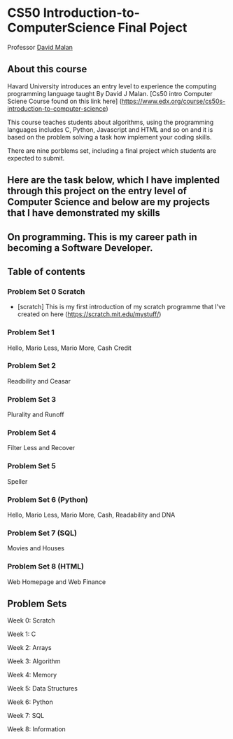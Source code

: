 # CS50 Introduction-to-ComputerScience Final Poject

Professor [David Malan](http://cs.harvard.edu/malan/)

## About this course

Havard University introduces an entry level to experience the computing programming language taught By David J Malan. [Cs50 intro Computer Sciene Course found on this link here] (https://www.edx.org/course/cs50s-introduction-to-computer-science) 

This course teaches students about algorithms, using the programming languages includes C, Python, Javascript and HTML and so on and it is based on the problem solving a task how implement your coding skills.

There are nine porblems set, including a final project which students are expected to submit.

## Here are the task below, which I have implented through this project on the entry level of Computer Science and below are my projects that I have demonstrated my skills 
## On programming. This is my career path in becoming a Software Developer.

## Table of contents

### Problem Set 0 Scratch 

* [scratch] This is my  first introduction of my scratch programme that I've created on here (https://scratch.mit.edu/mystuff/)
 
 ### Problem Set 1   
 
 Hello, Mario Less, Mario More, Cash Credit
 
 ### Problem Set 2
 
 Readbility and Ceasar
 
 ### Problem Set 3
 
 Plurality and Runoff
 
 ### Problem Set 4
 
 Filter Less and Recover
 
 ### Problem Set 5
 
 Speller
 
 ### Problem Set 6 (Python)
 
 Hello, Mario Less, Mario More, Cash, Readability and DNA
 
 ### Problem Set 7 (SQL)
 
 Movies and Houses

### Problem Set 8 (HTML)

Web Homepage and Web Finance

## Problem Sets

Week 0: Scratch

Week 1: C

Week 2: Arrays 

Week 3: Algorithm

Week 4: Memory

Week 5: Data Structures

Week 6: Python

Week 7: SQL

Week 8: Information



